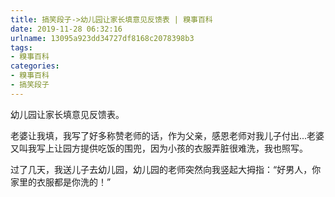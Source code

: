```yaml
---
title: 搞笑段子->幼儿园让家长填意见反馈表 | 糗事百科
date: 2019-11-28 06:32:16
urlname: 13095a923dd34727df8168c2078398b3
tags: 
- 糗事百科
categories:
- 糗事百科
- 搞笑段子
---
```

幼儿园让家长填意见反馈表。

老婆让我填，我写了好多称赞老师的话，作为父亲，感恩老师对我儿子付出...老婆又叫我写上让园方提供吃饭的围兜，因为小孩的衣服弄脏很难洗，我也照写。

过了几天，我送儿子去幼儿园，幼儿园的老师突然向我竖起大拇指：“好男人，你家里的衣服都是你洗的！”


